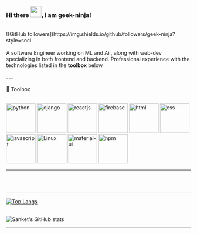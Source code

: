 ### Hi there <img src="https://raw.githubusercontent.com/MartinHeinz/MartinHeinz/master/wave.gif" width="30px">, I am geek-ninja!
<br>
![GitHub followers](https://img.shields.io/github/followers/geek-ninja?style=soci
<br><br>
A software Engineer working on ML and Ai , along with web-dev specializing in both frontend and backend.
Professional experience with the technologies listed in the <b>toolbox</b> below 
<br><br>
---

🧰 Toolbox
<br><br>
 <div class = 'logo'>
  <img src = 'https://cdn.worldvectorlogo.com/logos/python-5.svg' alt = 'python' height = '80' width = '80'/>
  <img src = 'https://cdn.worldvectorlogo.com/logos/django-community.svg' alt = 'django' height = '80' width = '80'/>
  <img src = 'https://cdn.worldvectorlogo.com/logos/react-2.svg' alt = 'reactjs' height = '80' width = '80'/>
  <img src = 'https://cdn.worldvectorlogo.com/logos/firebase-1.svg' alt = 'firebase' height = '80' width = '80'/>
  <img src = 'https://cdn.worldvectorlogo.com/logos/html5.svg' alt = 'html' height = '80' width = '80'/>
  <img src = 'https://cdn.worldvectorlogo.com/logos/css-5.svg' alt = 'css' height = '80' width = '80'/>
  <img src = 'https://cdn.worldvectorlogo.com/logos/logo-javascript.svg' alt = 'javascript' height = '80' width = '80'/>
  <img src = 'https://cdn.worldvectorlogo.com/logos/linux-tux.svg' alt = 'Linux' height = '80' width = '80'/>
  <img src = 'https://cdn.worldvectorlogo.com/logos/material-ui-1.svg' alt = 'material-ui' height = '80' width = '80'/>
  <img src = 'https://cdn.worldvectorlogo.com/logos/npm.svg' alt = 'npm' height = '80' width = '80'/>
</div>

---

<br><br>

---

[![Top Langs](https://github-readme-stats.vercel.app/api/top-langs/?username=geek-ninja&hide=java,jupyter+notebook)](https://github.com/anuraghazra/github-readme-stats)
<br><br>

![Sanket's GitHub stats](https://github-readme-stats.vercel.app/api?username=geek-ninja&count_private=true&theme=radical)

---
